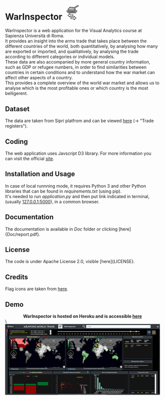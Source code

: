 # WarInspector <img src="static/icons/valogo.png" width="50px"> 

WarInspector is a web application for the Visual Analytics course at Sapienza Università di Roma. </br>
It provides an insight into the arms trade that takes place between the different countries of the world, both quantitatively, 
by analysing how many are exported or imported, and qualitatively, by analysing the trade according to different categories or individual models. </br>
These data are also accompanied by more general country information, such as GDP or refugee numbers, in order to find similarities between countries in certain conditions and to understand how 
the war market can affect other aspects of a country. </br>
This provides a complete overview of the world war market and allows us to analyse which is the most profitable ones or which country is the most belligerent.

## Dataset
The data are taken from Sipri platfrom and can be viewed [here](https://www.sipri.org/databases/armstransfers) (-> "Trade registers").

## Coding
The web application uses Javscript D3 library. For more information you can visit the official [site](https://d3js.org/).

## Installation and Usage
In case of local runnning mode, it requires Python 3 and other Python libraries that can be found in _requirements.txt_ (using pip). </br>
It's needed to run _application.py_ and then put link indicated in terminal, (usually [127.0.0.1:5000](127.0.0.1:5000)), in a common browser.

## Documentation
The documentation is available in _Doc_ folder or clicking [here]{Doc/report.pdf}.

## License
The code is under Apache License 2.0, visible [here]{LICENSE}.

## Credits
Flag icons are taken from [here](https://www.flaticon.com/packs/countrys-flags).

## Demo
<center> <b align="center" > WarInspector is hosted on Heroku and is accessible <a href="https://war-inspector.herokuapp.com">here</a></b> </center>
\
<img src="static/images/Screenshot (249).png">
